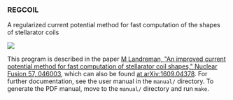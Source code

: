 ### REGCOIL

A regularized current potential method for fast computation of the shapes of stellarator coils

![](https://github.com/landreman/regcoil/blob/master/manual/m20170111_01_compareNescoilToRegcoilCoils.png)

This program is described in the paper 
[M Landreman, "An improved current potential method for fast computation of stellarator coil shapes," Nuclear Fusion 57, 046003](https://github.com/landreman/regcoil/blob/master/Landreman_2017_NF_57_046003_REGCOIL.pdf?raw=true),
which can also be found [at arXiv:1609.04378](https://arxiv.org/pdf/1609.04378.pdf).
For further documentation, see the user manual in the `manual/` directory. To generate the PDF manual, move to the `manual/` directory and run `make`.
